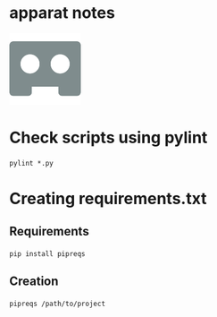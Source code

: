 apparat notes
==========

![logo](https://raw.githubusercontent.com/yafp/apparat/master/apparat/gfx/core/128/appIcon.png)


# Check scripts using pylint
```pylint *.py```

# Creating requirements.txt
## Requirements
```pip install pipreqs```
## Creation
```pipreqs /path/to/project```

